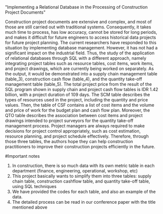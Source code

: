 "Implementing a Relational Database in the Processing of Construction Project Documents"

Construction project documents are extensive and complex, and most of those are still carried out with traditional systems. Consequently, it takes much time to process, has low accuracy, cannot be stored for long periods, and makes it difficult for future engineers to access historical data projects for future project planning. The current researchers have responded to this situation by implementing database management. However, it has not had a significant impact on the industrial field. Thus, the study of the application of relational databases through SQL with a different approach, namely integrating project tables such as resource tables, cost items, work items, and project drawings, which are currently being worked on separately. As the output, it would be demonstrated into a supply chain management table (table_3), construction cash flow (table_4), and the quantity take-off management table (table_5). The total project price from the result of the SQL program shown in supply chain and project cash flow tables is IDR 1.42 billion, with a project duration of 109 days. The SCM table describes the types of resources used in the project, including the quantity and price values. Then, the table of CSF contains a list of cost items and the volume and price of work for the budget plan and cash flow plan. Moreover, the QTO table describes the association between cost items and project drawings intended to project surveyors for the quantity take-off management process. Project managers are always required to make decisions for project control appropriately, such as cost estimation, resource planning, and project schedule effectively. Therefore, through those three tables, the authors hope they can help construction practitioners to improve their construction projects efficiently in the future.

#Important notes
1. In construction, there is so much data with its own metric table in each department (finance, engineering, operational, workshop, etc)
2. This project basically wants to simplify them into three tables: supply chain table, construction cashflow table, and quantity take-off table, using SQL techniques
4. We have provided the codes for each table, and also an example of the data.
5. The detailed process can be read in our conference paper with the title mentioned above
